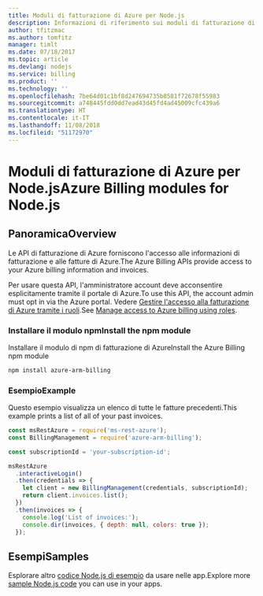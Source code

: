 ```yaml
---
title: Moduli di fatturazione di Azure per Node.js
description: Informazioni di riferimento sui moduli di fatturazione di Azure per Node.js
author: tfitzmac
ms.author: tomfitz
manager: timlt
ms.date: 07/18/2017
ms.topic: article
ms.devlang: nodejs
ms.service: billing
ms.product: ''
ms.technology: ''
ms.openlocfilehash: 7be64d01c1bf8d247694735b8581f72678f55983
ms.sourcegitcommit: a748445fdd0dd7ead43d45fd4ad45009cfc439a6
ms.translationtype: HT
ms.contentlocale: it-IT
ms.lasthandoff: 11/08/2018
ms.locfileid: "51172970"
---
```

# <a name="azure-billing-modules-for-nodejs"></a><span data-ttu-id="5f87d-103">Moduli di fatturazione di Azure per Node.js</span><span class="sxs-lookup"><span data-stu-id="5f87d-103">Azure Billing modules for Node.js</span></span>

## <a name="overview"></a><span data-ttu-id="5f87d-104">Panoramica</span><span class="sxs-lookup"><span data-stu-id="5f87d-104">Overview</span></span>
<span data-ttu-id="5f87d-105">Le API di fatturazione di Azure forniscono l'accesso alle informazioni di fatturazione e alle fatture di Azure.</span><span class="sxs-lookup"><span data-stu-id="5f87d-105">The Azure Billing APIs provide access to your Azure billing information and invoices.</span></span>

<span data-ttu-id="5f87d-106">Per usare questa API, l'amministratore account deve acconsentire esplicitamente tramite il portale di Azure.</span><span class="sxs-lookup"><span data-stu-id="5f87d-106">To use this API, the account admin must opt in via the Azure portal.</span></span> <span data-ttu-id="5f87d-107">Vedere [Gestire l'accesso alla fatturazione di Azure tramite i ruoli](https://docs.microsoft.com/azure/billing/billing-manage-access).</span><span class="sxs-lookup"><span data-stu-id="5f87d-107">See [Manage access to Azure billing using roles](https://docs.microsoft.com/azure/billing/billing-manage-access).</span></span>

### <a name="install-the-npm-module"></a><span data-ttu-id="5f87d-108">Installare il modulo npm</span><span class="sxs-lookup"><span data-stu-id="5f87d-108">Install the npm module</span></span> 

<span data-ttu-id="5f87d-109">Installare il modulo di npm di fatturazione di Azure</span><span class="sxs-lookup"><span data-stu-id="5f87d-109">Install the Azure Billing npm module</span></span> 

```bash
npm install azure-arm-billing
```
### <a name="example"></a><span data-ttu-id="5f87d-110">Esempio</span><span class="sxs-lookup"><span data-stu-id="5f87d-110">Example</span></span> 
 
<span data-ttu-id="5f87d-111">Questo esempio visualizza un elenco di tutte le fatture precedenti.</span><span class="sxs-lookup"><span data-stu-id="5f87d-111">This example prints a list of all of your past invoices.</span></span>
 
```javascript 
const msRestAzure = require('ms-rest-azure');
const BillingManagement = require('azure-arm-billing');

const subscriptionId = 'your-subscription-id';

msRestAzure
  .interactiveLogin()
  .then(credentials => {
    let client = new BillingManagement(credentials, subscriptionId);
    return client.invoices.list();
  })
  .then(invoices => {
    console.log('List of invoices:');
    console.dir(invoices, { depth: null, colors: true });
  });
``` 


## <a name="samples"></a><span data-ttu-id="5f87d-112">Esempi</span><span class="sxs-lookup"><span data-stu-id="5f87d-112">Samples</span></span>

<span data-ttu-id="5f87d-113">Esplorare altro [codice Node.js di esempio](https://azure.microsoft.com/resources/samples/?platform=nodejs) da usare nelle app.</span><span class="sxs-lookup"><span data-stu-id="5f87d-113">Explore more [sample Node.js code](https://azure.microsoft.com/resources/samples/?platform=nodejs) you can use in your apps.</span></span>
